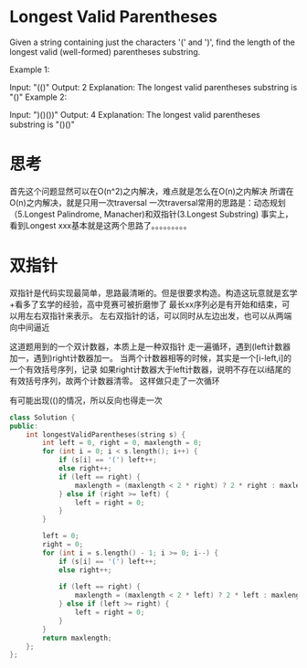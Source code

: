 # Longest Valid Parentheses
Given a string containing just the characters '(' and ')', find the length of the longest valid (well-formed) parentheses substring.

Example 1:

Input: "(()"
Output: 2
Explanation: The longest valid parentheses substring is "()"
Example 2:

Input: ")()())"
Output: 4
Explanation: The longest valid parentheses substring is "()()"

# 思考
首先这个问题显然可以在O(n^2)之内解决，难点就是怎么在O(n)之内解决
所谓在O(n)之内解决，就是只用一次traversal
一次traversal常用的思路是：动态规划（5.Longest Palindrome, Manacher)和双指针(3.Longest Substring)
事实上，看到Longest xxx基本就是这两个思路了。。。。。。。。。

# 双指针
双指针是代码实现最简单，思路最清晰的。但是很要求构造。构造这玩意就是玄学+看多了玄学的经验，高中竞赛可被折磨惨了
最长xx序列必是有开始和结束，可以用左右双指针来表示。
左右双指针的话，可以同时从左边出发，也可以从两端向中间逼近

这道题用到的一个双计数器，本质上是一种双指针
走一遍循环，遇到(left计数器加一，遇到)right计数器加一。
当两个计数器相等的时候，其实是一个[i-left,i]的一个有效括号序列，记录
如果right计数器大于left计数器，说明不存在以i结尾的有效括号序列，故两个计数器清零。
这样做只走了一次循环

有可能出现(()的情况，所以反向也得走一次
```c++
class Solution {
public:
    int longestValidParentheses(string s) {
        int left = 0, right = 0, maxlength = 0;
        for (int i = 0; i < s.length(); i++) {
            if (s[i] == '(') left++;
            else right++;
            if (left == right) {
                maxlength = (maxlength < 2 * right) ? 2 * right : maxlength;
            } else if (right >= left) {
                left = right = 0;
            }
        }

        left = 0;
        right = 0;
        for (int i = s.length() - 1; i >= 0; i--) {
            if (s[i] == '(') left++;
            else right++;
            
            if (left == right) {
                maxlength = (maxlength < 2 * left) ? 2 * left : maxlength;
            } else if (left >= right) {
                left = right = 0;
            }
        }
        return maxlength;
    };
};
```